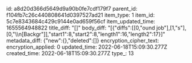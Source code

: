 id: a8d20d366d5649d9a90b0fe7cdf179f7
parent_id: f104fb7c26c440808641d0397527ad21
item_type: 1
item_id: 5c7e8343684c429c9144e0ad659f56cf
item_updated_time: 1655564948822
title_diff: "[]"
body_diff: "[{\"diffs\":[[0,\"ound job\"],[1,\"s\"],[0,\"\\\n[Backgr\"]],\"start1\":8,\"start2\":8,\"length1\":16,\"length2\":17}]"
metadata_diff: {"new":{},"deleted":[]}
encryption_cipher_text: 
encryption_applied: 0
updated_time: 2022-06-18T15:09:30.277Z
created_time: 2022-06-18T15:09:30.277Z
type_: 13